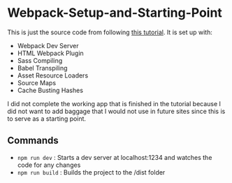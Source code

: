 # Webpack-Setup-and-Starting-Point

This is just the source code from following [this tutorial](https://www.youtube.com/watch?v=IZGNcSuwBZs&t=339s&ab_channel=TraversyMedia). It is set up with:
* Webpack Dev Server
* HTML Webpack Plugin
* Sass Compiling
* Babel Transpiling
* Asset Resource Loaders
* Source Maps
* Cache Busting Hashes

I did not complete the working app that is finished in the tutorial because I did not want to add baggage that I would not use in future sites since this is to serve as a starting point.

## Commands
* `npm run dev` : Starts a dev server at localhost:1234 and watches the code for any changes
* `npm run build` : Builds the project to the /dist folder
